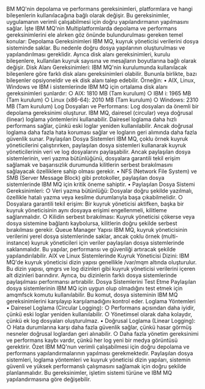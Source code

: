 
BM MQ'nin depolama ve performans gereksinimleri, platformlara ve hangi bileşenlerin kullanılacağına bağlı olarak değişir. Bu gereksinimler, uygulamanın verimli çalışabilmesi için doğru yapılandırmanın yapılmasını sağlar. İşte IBM MQ'nin Multiplatformlarda depolama ve performans gereksinimlerini ele alırken göz önünde bulundurulması gereken temel konular:
Depolama Gereksinimleri
IBM MQ, kuyruk yöneticisi verilerini dosya sisteminde saklar. Bu nedenle doğru dosya yapılarının oluşturulması ve yapılandırılması gereklidir. Ayrıca disk alanı gereksinimleri, kurulu bileşenlere, kullanılan kuyruk sayısına ve mesajların boyutlarına bağlı olarak değişir.
Disk Alanı Gereksinimleri:
IBM MQ'nin kurulumunda kullanılacak bileşenlere göre farklı disk alanı gereksinimleri olabilir. Bununla birlikte, bazı bileşenler opsiyoneldir ve ek disk alanı talep edebilir. Örneğin:
	• AIX, Linux, Windows ve IBM i sistemlerinde IBM MQ için ortalama disk alanı gereksinimleri şunlardır:
		○ AIX: 1810 MB (Tam kurulum)
		○ IBM i: 1965 MB (Tam kurulum)
		○ Linux (x86-64): 2010 MB (Tam kurulum)
		○ Windows: 2310 MB (Tam kurulum)
Log Dosyaları ve Performans:
Log dosyaları da önemli bir depolama gereksinimi oluşturur. IBM MQ, dairesel (circular) veya doğrusal (linear) loglama yöntemlerini kullanabilir. Dairesel loglama daha hızlı performans sağlar, çünkü eski loglar yeniden kullanılabilir. Ancak doğrusal loglama daha fazla hata koruması sağlar ve logların geri alımında daha fazla güvenlik sunar.
Paylaşılan Dosya Sistemleri
IBM MQ, çoklu örnek kuyruk yöneticilerini çalıştırırken, paylaşılan dosya sistemleri kullanarak kuyruk yöneticilerinin veri ve log dosyalarını paylaşabilir. Ancak paylaşılan dosya sistemlerinin, veri yazma bütünlüğünü, dosyalara garantili tekil erişim sağlamak ve başarısızlık durumunda kilitlerin serbest bırakılmasını sağlayacak özelliklere sahip olması gerekir.
	• NFS (Network File System) ve SMB (Server Message Block) gibi protokoller, paylaşılan dosya sistemlerinde IBM MQ için kritik öneme sahiptir.
	• Paylaşılan Dosya Sistemi Gereksinimleri:
		○ Veri yazma bütünlüğü: Dosyalar doğru şekilde yazılmalı, özellikle hatalı yazma veya kesilme durumlarıyla başa çıkabilmelidir.
		○ Dosyalara garantili tekil erişim: Bir kuyruk yöneticisi aktifken, başka bir kuyruk yöneticisinin aynı dosyaya erişimi engellenmeli, kilitleme sağlanmalıdır.
		○ Kilidin serbest bırakılması: Kuyruk yöneticisi çökerse veya dosya sistemine bağlantı kaybolursa, kilitlerin doğru şekilde serbest bırakılması gerekir.
Queue Manager Yapısı
IBM MQ, kuyruk yöneticisinin verilerini yerel dosya sistemlerinde saklar, ancak çoklu örnek (multi-instance) kuyruk yöneticileri için veriler paylaşılan dosya sistemlerinde saklanmalıdır. Bu yapılar, performansı ve güvenliği artıracak şekilde yapılandırılabilir.
AIX ve Linux Sistemlerinde Kuyruk Yöneticisi Dizini:
IBM MQ'de kuyruk yöneticisi dizin yapısı genellikle /var/mqm altında oluşturulur. Bu dizin yapısı, qmgrs ve log dizinleri gibi kuyruk yöneticisi verilerini içeren alt dizinleri barındırır. Ayrıca, bu dizinlerin farklı dosya sistemlerinde paylaşılması performansı artırabilir.
Dosya Sistemlerini Test Etme
Paylaşılan dosya sistemlerinin IBM MQ için uygun olup olmadığını test etmek için amqmfsck komutu kullanılabilir. Bu komut, dosya sisteminin IBM MQ gereksinimlerini karşılayıp karşılamadığını kontrol eder.
Loglama Yöntemleri
	• Dairesel Loglama (Circular Logging):
		○ Performans açısından daha iyidir, çünkü eski loglar yeniden kullanılabilir.
		○ Yönetimsel olarak daha kolaydır, çünkü ek log dosyaları oluşturulmaz.
	• Doğrusal Loglama (Linear Logging):
		○ Hata durumlarına karşı daha fazla güvenlik sağlar, çünkü hasar görmüş nesneler doğrusal loglardan geri alınabilir.
		○ Daha fazla yönetim gereksinimi ve performans kaybı vardır, çünkü her log yeni bir medya görüntüsü gerektirir.
Özet
IBM MQ'nun verimli çalışabilmesi için doğru depolama ve performans yapılandırmalarının yapılması gerekmektedir. Paylaşılan dosya sistemleri, loglama yöntemleri ve kuyruk yöneticisi dizin yapıları, sistemin güvenli ve yüksek performanslı çalışmasını sağlamak için doğru şekilde planlanmalıdır. Bu gereksinimler, işletim sistemi türüne ve IBM MQ yapılandırmasına göre değişebilir.
